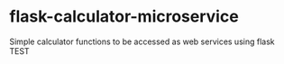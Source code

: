 # flask-calculator-microservice
Simple calculator functions to be accessed as web services using flask TEST

